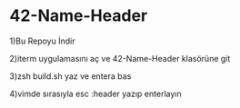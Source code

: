# 42-Name-Header
1)Bu Repoyu İndir

2)iterm uygulamasını aç ve 42-Name-Header klasörüne git

3)zsh build.sh yaz ve entera bas

4)vimde sırasıyla esc :header yazıp enterlayın
